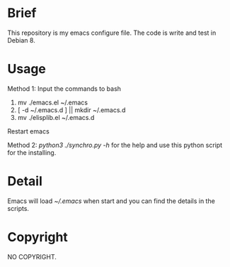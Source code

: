 # Brief
This repository is my emacs configure file. The code is write and test in Debian 8. 

# Usage
Method 1:
Input the commands to bash

1. mv ./emacs.el ~/.emacs
2. [ -d ~/.emacs.d ] || mkdir ~/.emacs.d 
3. mv ./elisplib.el ~/.emacs.d

Restart emacs

Method 2:
*python3 ./synchro.py -h* for the help and use this python script for the installing.

# Detail
Emacs will load *~/.emacs* when start and you can find the details in the scripts.

# Copyright
NO COPYRIGHT.

 
